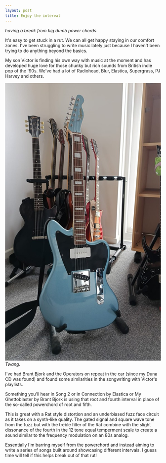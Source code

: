 ```yaml
---
layout: post
title: Enjoy the interval
---
```


*having a break from big dumb power chords*

It's easy to get stuck in a rut. We can all get happy staying in our comfort zones. I've been struggling to write music lately just because I haven't been trying to do anything beyond the basics.<!--excerpt-end-->

My son Victor is finding his own way with music at the moment and has developed huge love for those chunky but rich sounds from British indie pop of the '90s. We've had a lot of Radiohead, Blur, Elastica, Supergrass, PJ Harvey and others.

![Twang.](/public/img/offset.jpeg)
*Twang.*

I've had Brant Bjork and the Operators on repeat in the car (since my Duna CD was found) and found some similarities in the songwriting with Victor's playlists.

Something you'll hear in Song 2 or in Connection by Elastica or My Ghettoblaster by Brant Bjork is using that root and fourth interval in place of the so-called powerchord of root and fifth.

This is great with a Rat style distortion and an underbiased fuzz face circuit as it takes on a synth-like quality. The gated signal and square wave tone from the fuzz but with the treble filter of the Rat combine with the slight dissonance of the fourth in the 12 tone equal temperment scale to create a sound similar to the frequency modulation on an 80s analog.

Essentially I'm barring myself from the powerchord and instead aiming to write a series of songs built around showcasing different intervals. I guess time will tell if this helps break out of that rut!